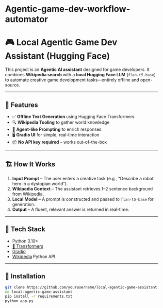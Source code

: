 # Agentic-game-dev-workflow-automator

# 🎮 Local Agentic Game Dev Assistant (Hugging Face)

This project is an **Agentic AI assistant** designed for game developers. It combines **Wikipedia search** with a **local Hugging Face LLM** (`flan-t5-base`) to automate creative game development tasks—entirely offline and open-source.

---

## 🚀 Features

- ✅ **Offline Text Generation** using Hugging Face Transformers
- 🔍 **Wikipedia Tooling** to gather world knowledge
- 🧠 **Agent-like Prompting** to enrich responses
- 🖥️ **Gradio UI** for simple, real-time interaction
- 📦 **No API key required** – works out-of-the-box

---

## 🏗️ How It Works

1. **Input Prompt** – The user enters a creative task (e.g., "Describe a robot hero in a dystopian world").
2. **Wikipedia Context** – The assistant retrieves 1–2 sentence background from Wikipedia.
3. **Local Model** – A prompt is constructed and passed to `flan-t5-base` for generation.
4. **Output** – A fluent, relevant answer is returned in real-time.

---

## 🧰 Tech Stack

- Python 3.10+
- [🤗 Transformers](https://huggingface.co/transformers/)
- [Gradio](https://gradio.app/)
- [Wikipedia](https://pypi.org/project/wikipedia/) Python API

---

## 💾 Installation

```bash
git clone https://github.com/yourusername/local-agentic-game-assistant.git
cd local-agentic-game-assistant
pip install -r requirements.txt
python app.py
